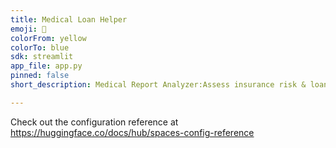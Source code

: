 ```yaml
---
title: Medical Loan Helper
emoji: 🏥
colorFrom: yellow
colorTo: blue
sdk: streamlit  
app_file: app.py
pinned: false
short_description: Medical Report Analyzer:Assess insurance risk & loan eligibe

---
```

Check out the configuration reference at https://huggingface.co/docs/hub/spaces-config-reference
